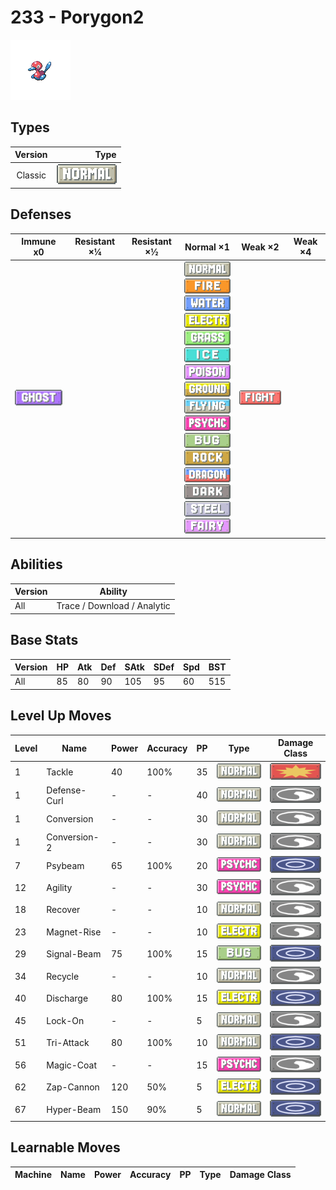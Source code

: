 # 233 - Porygon2

![porygon2](../img/pokemon/233.png)

## Types

| Version | Type                               |
| :-----: | ---------------------------------: |
| Classic | ![normal](../img/types/normal.png) |

## Defenses

| Immune x0                        | Resistant ×¼ | Resistant ×½ | Normal ×1                                                                                                                                                                                                                                                                                                                                                                                                                                                                                                                                                                                                         | Weak ×2                                | Weak ×4 |
| -------------------------------- | ------------ | ------------ | ----------------------------------------------------------------------------------------------------------------------------------------------------------------------------------------------------------------------------------------------------------------------------------------------------------------------------------------------------------------------------------------------------------------------------------------------------------------------------------------------------------------------------------------------------------------------------------------------------------------- | -------------------------------------- | ------- |
| ![ghost](../img/types/ghost.png) |              |              | ![normal](../img/types/normal.png)<br/>![fire](../img/types/fire.png)<br/>![water](../img/types/water.png)<br/>![electric](../img/types/electric.png)<br/>![grass](../img/types/grass.png)<br/>![ice](../img/types/ice.png)<br/>![poison](../img/types/poison.png)<br/>![ground](../img/types/ground.png)<br/>![flying](../img/types/flying.png)<br/>![psychic](../img/types/psychic.png)<br/>![bug](../img/types/bug.png)<br/>![rock](../img/types/rock.png)<br/>![dragon](../img/types/dragon.png)<br/>![dark](../img/types/dark.png)<br/>![steel](../img/types/steel.png)<br/>![fairy](../img/types/fairy.png) | ![fighting](../img/types/fighting.png) |         |

## Abilities

| Version | Ability                     |
| ------- | --------------------------- |
| All     | Trace / Download / Analytic |

## Base Stats

| Version | HP | Atk | Def | SAtk | SDef | Spd | BST |
| ------- | -- | --- | --- | ---- | ---- | --- | --- |
| All     | 85 | 80  | 90  | 105  | 95   | 60  | 515 |

## Level Up Moves

| Level | Name         | Power | Accuracy | PP | Type                                   | Damage Class                           |
| ----- | ------------ | ----- | -------- | -- | -------------------------------------- | -------------------------------------- |
| 1     | Tackle       | 40    | 100%     | 35 | ![normal](../img/types/normal.png)     | ![physical](../img/types/physical.png) |
| 1     | Defense-Curl | -     | -        | 40 | ![normal](../img/types/normal.png)     | ![status](../img/types/status.png)     |
| 1     | Conversion   | -     | -        | 30 | ![normal](../img/types/normal.png)     | ![status](../img/types/status.png)     |
| 1     | Conversion-2 | -     | -        | 30 | ![normal](../img/types/normal.png)     | ![status](../img/types/status.png)     |
| 7     | Psybeam      | 65    | 100%     | 20 | ![psychic](../img/types/psychic.png)   | ![special](../img/types/special.png)   |
| 12    | Agility      | -     | -        | 30 | ![psychic](../img/types/psychic.png)   | ![status](../img/types/status.png)     |
| 18    | Recover      | -     | -        | 10 | ![normal](../img/types/normal.png)     | ![status](../img/types/status.png)     |
| 23    | Magnet-Rise  | -     | -        | 10 | ![electric](../img/types/electric.png) | ![status](../img/types/status.png)     |
| 29    | Signal-Beam  | 75    | 100%     | 15 | ![bug](../img/types/bug.png)           | ![special](../img/types/special.png)   |
| 34    | Recycle      | -     | -        | 10 | ![normal](../img/types/normal.png)     | ![status](../img/types/status.png)     |
| 40    | Discharge    | 80    | 100%     | 15 | ![electric](../img/types/electric.png) | ![special](../img/types/special.png)   |
| 45    | Lock-On      | -     | -        | 5  | ![normal](../img/types/normal.png)     | ![status](../img/types/status.png)     |
| 51    | Tri-Attack   | 80    | 100%     | 10 | ![normal](../img/types/normal.png)     | ![special](../img/types/special.png)   |
| 56    | Magic-Coat   | -     | -        | 15 | ![psychic](../img/types/psychic.png)   | ![status](../img/types/status.png)     |
| 62    | Zap-Cannon   | 120   | 50%      | 5  | ![electric](../img/types/electric.png) | ![special](../img/types/special.png)   |
| 67    | Hyper-Beam   | 150   | 90%      | 5  | ![normal](../img/types/normal.png)     | ![special](../img/types/special.png)   |

## Learnable Moves

| Machine | Name | Power | Accuracy | PP | Type | Damage Class |
| ------- | ---- | ----- | -------- | -- | ---- | ------------ |